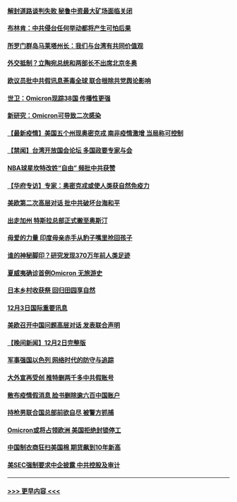 #### [解封道路谈判失败 秘鲁中资最大矿场面临关闭](../pages/prog202/a103284408.md?t=12040801) 
#### [布林肯：中共侵台任何举动都将产生可怕后果](../pages/prog202/a103284659.md?t=12040801) 
#### [所罗门群岛马莱塔州长：我们与台湾有共同价值观](../pages/prog202/a103284369.md?t=12040801) 
#### [外交抵制？立陶宛总统和两部长不出席北京冬奥](../pages/prog202/a103284447.md?t=12040801) 
#### [欧议员批中共假讯息荼毒全球 联合根除共党舆论影响](../pages/prog202/a103284313.md?t=12040801) 
#### [世卫：Omicron现踪38国 传播性更强](../pages/prog202/a103284281.md?t=12040801) 
#### [新研究：Omicron可导致二次感染](../pages/prog202/a103284402.md?t=12040801) 
#### [【最新疫情】美国五个州现奥密克戎 南非疫情激增 当局称可控制](../pages/prog202/a103284384.md?t=12040801) 
#### [【禁闻】台湾开放国会论坛 多国政要专家与会](../pages/prog202/a103284329.md?t=12040801) 
#### [NBA球星坎特改姓“自由” 频批中共获赞](../pages/prog202/a103284376.md?t=12040801) 
#### [【华府专访】专家：奥密克戎或使人类获自然免疫力](../pages/prog202/a103284344.md?t=12040801) 
#### [美欧第二次高层对话 批中共破坏台海和平](../pages/prog202/a103284288.md?t=12040801) 
#### [出走加州 特斯拉总部正式搬至奥斯汀](../pages/prog202/a103284291.md?t=12040801) 
#### [母爱的力量 印度母亲赤手从豹子嘴里抢回孩子](../pages/prog202/a103284205.md?t=12040801) 
#### [谁的神秘脚印？研究发现370万年前人类足迹](../pages/prog202/a103284202.md?t=12040801) 
#### [夏威夷确诊首例Omicron 无旅游史](../pages/prog202/a103284192.md?t=12040801) 
#### [日本乡村收获祭 回归田园享自然](../pages/prog202/a103284145.md?t=12040801) 
#### [12月3日国际重要讯息](../pages/prog202/a103284143.md?t=12040801) 
#### [美欧召开中国问题高层对话 发表联合声明](../pages/prog202/a103284087.md?t=12040801) 
#### [【晚间新闻】12月2日完整版](../pages/prog202/a103283875.md?t=12040801) 
#### [军事强国以色列 网络时代的防守与追踪](../pages/prog202/a103283733.md?t=12040801) 
#### [大外宣再受创 推特删两千多中共假账号](../pages/prog202/a103283657.md?t=12040801) 
#### [散布疫情假消息 脸书删除逾六百中国账户](../pages/prog202/a103283670.md?t=12040801) 
#### [持枪男联合国总部前欲自尽 被警方抓捕](../pages/prog202/a103283645.md?t=12040801) 
#### [Omicron或将占领欧洲 美国拒绝封锁停工](../pages/prog202/a103283674.md?t=12040801) 
#### [中国制衣商狂扫美国棉 期货飙到10年新高](../pages/prog202/a103283551.md?t=12040801) 
#### [美SEC强制要求中企披露 中共控股及审计](../pages/prog202/a103283563.md?t=12040801) 

----
#### [ >>> 更早内容 <<< ](../indexes/prog202-earlier.md)
